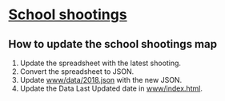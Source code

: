 # [School shootings](http://interactive.nydailynews.com/map/school-shootings/)

## How to update the school shootings map

1. Update the spreadsheet with the latest shooting.
1. Convert the spreadsheet to JSON.
1. Update [www/data/2018.json](www/data/2018.json) with the new JSON.
1. Update the Data Last Updated date in [www/index.html](www/index.html).
